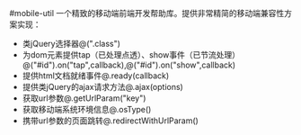 #mobile-util
一个精致的移动端前端开发帮助库。提供非常精简的移动端兼容性方案实现：
- 类jQuery选择器@(".class")
- 为dom元素提供tap（已处理点透）、show事件（已节流处理）
  @("#id").on("tap",callback),@("#id").on("show",callback)
- 提供html文档就绪事件@.ready(callback)
- 提供类jQuery的ajax请求方法@.ajax(options)
- 获取url参数@.getUrlParam("key")
- 获取移动端系统环境信息@.osType()
- 携带url参数的页面跳转@.redirectWithUrlParam()
